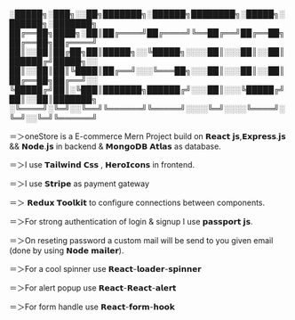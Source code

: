 
░█████╗░███╗░░██╗███████╗░██████╗████████╗░█████╗░██████╗░███████╗
██╔══██╗████╗░██║██╔════╝██╔════╝╚══██╔══╝██╔══██╗██╔══██╗██╔════╝
██║░░██║██╔██╗██║█████╗░░╚█████╗░░░░██║░░░██║░░██║██████╔╝█████╗░░
██║░░██║██║╚████║██╔══╝░░░╚═══██╗░░░██║░░░██║░░██║██╔══██╗██╔══╝░░
╚█████╔╝██║░╚███║███████╗██████╔╝░░░██║░░░╚█████╔╝██║░░██║███████╗
░╚════╝░╚═╝░░╚══╝╚══════╝╚═════╝░░░░╚═╝░░░░╚════╝░╚═╝░░╚═╝╚══════╝



＝＞oneStore is a E-commerce Mern Project build on 𝗥𝗲𝗮𝗰𝘁 𝗷𝘀,𝗘𝘅𝗽𝗿𝗲𝘀𝘀.𝗷𝘀 && 𝗡𝗼𝗱𝗲.𝗷𝘀 in backend & 𝗠𝗼𝗻𝗴𝗼𝗗𝗕 𝗔𝘁𝗹𝗮𝘀 as database.


＝＞I use 𝗧𝗮𝗶𝗹𝘄𝗶𝗻𝗱 𝗖𝘀𝘀 , 𝗛𝗲𝗿𝗼𝗜𝗰𝗼𝗻𝘀 in frontend.


＝＞I use 𝗦𝘁𝗿𝗶𝗽𝗲 as payment gateway


＝＞ 𝗥𝗲𝗱𝘂𝘅 𝗧𝗼𝗼𝗹𝗸𝗶𝘁 to configure connections between components.

＝＞For strong authentication of login & signup  I use 𝗽𝗮𝘀𝘀𝗽𝗼𝗿𝘁 𝗷𝘀. 

＝＞On reseting password a custom mail will be send to you given email (done by using 𝗡𝗼𝗱𝗲 𝗺𝗮𝗶𝗹𝗲𝗿).

＝＞For a cool spinner use 𝗥𝗲𝗮𝗰𝘁-𝗹𝗼𝗮𝗱𝗲𝗿-𝘀𝗽𝗶𝗻𝗻𝗲𝗿

＝＞For  alert popup use 𝗥𝗲𝗮𝗰𝘁-𝗥𝗲𝗮𝗰𝘁-𝗮𝗹𝗲𝗿𝘁

＝＞For form handle  use 𝗥𝗲𝗮𝗰𝘁-𝗳𝗼𝗿𝗺-𝗵𝗼𝗼𝗸







